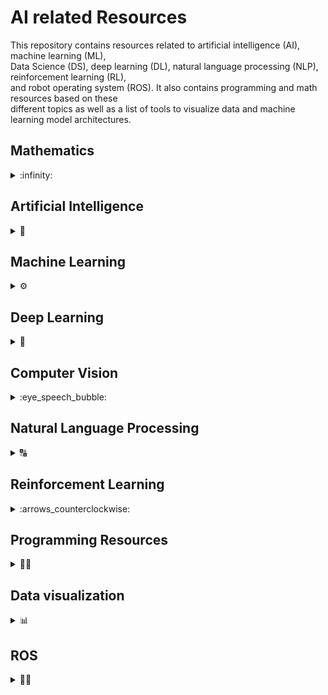 # AI related Resources

This repository contains resources related to artificial intelligence (AI), machine learning (ML),  
Data Science (DS), deep learning (DL), natural language processing (NLP), reinforcement learning (RL),  
and robot operating system (ROS). It also contains programming and math resources based on these  
different topics as well as a list of tools to visualize data and machine learning model architectures.  

## Mathematics

<details>
  <summary>:infinity:</summary>
  <details>
     <summary> Linear Algebra :heavy_multiplication_x:</summary>
<br/>    
    
Resource                  | Relevance 
------------------------- | ---------------
[Matrix Methods in Data Analysis, Signal Processing, and Machine Learning](https://ocw.mit.edu/courses/mathematics/18-065-matrix-methods-in-data-analysis-signal-processing-and-machine-learning-spring-2018/) | <lu> <li> Data Analysis </li> <li>Signal Processing </li> <li> Machine Learning </li></ul>
[Mathematics For Machine Learning Specialization: Linear Algebra 🎥](https://www.youtube.com/watch?v=T73ldK46JqE&list=PLiiljHvN6z1_o1ztXTKWPrShrMrBLo5P3) | <lu> <li> Machine Learning </li> <li> Deep Learning </li> </ul>
[MIT Gilbert Strang 2005 Linear Algebra 🎥](https://www.youtube.com/watch?v=QVKj3LADCnA&list=PL49CF3715CB9EF31D) | <lu> <li> Machine Learning </li> <li> Deep Learning </li> <li> Computer Vision </li> </ul>
[Linear Algebra 4th Edition by Friedberg 📘](https://web.stanford.edu/~boyd/vmls/vmls.pdf) | <lu> <li> Machine Learning </li> <li> Deep Learning </li> </ul>
[Introduction to Applied Linear Algebra 📘](https://npqke7p41z.pdcdn2.xyz/dl2.php?id=187502855&h=fe4fe4abfa10c9c6a51456cdff771ba1&u=cache&ext=pdf&n=Linear%20algebra%204th%20edition) | <lu> <li>Artificial Intelligence </li> <li> Machine Learning </li> <li> Deep Learning </li> </ul>
[Introduction to Applied Linear Algebra 📘](https://npqke7p41z.pdcdn2.xyz/dl2.php?id=187502855&h=fe4fe4abfa10c9c6a51456cdff771ba1&u=cache&ext=pdf&n=Linear%20algebra%204th%20edition) | <lu> <li>Artificial Intelligence </li> <li> Machine Learning </li> <li> Deep Learning </li></ul> 
[Matrix Methods for Linear Algebra for Gilber Strang 🎥](https://www.youtube.com/watch?v=Cx5Z-OslNWE&list=PLUl4u3cNGP63oMNUHXqIUcrkS2PivhN3k) | <lu> <li> Deep Learning </li> </ul>
[Matrix Methods for Linear Algebra for Gilber Strang 🎥](https://www.youtube.com/watch?v=Cx5Z-OslNWE&list=PLUl4u3cNGP63oMNUHXqIUcrkS2PivhN3k) | <lu> <li> Deep Learning </li> </ul>
[James Hamblin Awesome Lecture Series 🎥](https://www.youtube.com/watch?v=HAoL5fPmgrw&list=PLNr8B4XHL5kGDHOrU4IeI6QNuZHur4F86) | <lu> <li> Deep Learning </li> </ul>

  </details>
  
  <details>
     <summary>Probability :atom:</summary>

  
Resource                  | Relevance 
------------------------- | --------------- 
[Joe Blitzstein Harvard Probability and Statistics Course 🎥](https://www.youtube.com/watch?v=KbB0FjPg0mw&list=PL2SOU6wwxB0uwwH80KTQ6ht66KWxbzTIo) | <lu> <li> Machine Learning </li> <li> Deep Learning </li>  <li>Natural Language Processing </li> </ul> 
[MIT Probability Course 2011 Lecture videos 🎥](https://www.youtube.com/watch?v=j9WZyLZCBzs&list=PLUl4u3cNGP61MdtwGTqZA0MreSaDybji8) | <lu> <li> Machine Learning </li> <li>Natural Language Processing </li> </ul> 
[MIT Probability Course 2018 short videos 🎥](https://www.youtube.com/watch?v=1uW3qMFA9Ho&list=PLUl4u3cNGP60hI9ATjSFgLZpbNJ7myAg6) | <lu> <li> Machine Learning </li>  <li> Deep Learning </li> <li>Natural Language Processing </li> </ul>
[Probalistic Graphical Models CMU Advanced 🎥](https://www.youtube.com/watch?v=oqvdH_8lmCA&list=PLoZgVqqHOumTqxIhcdcpOAJOOimrRCGZn) | <lu> <li> Machine Learning </li>  <li> Deep Learning </li> <li>Natural Language Processing </li> </ul>
[Probalistic Graphical Models Stanford Daphne Advanced 🎥](https://www.youtube.com/watch?v=GqMzbbaN6T4&list=PLzERW_Obpmv-_TkPEmCyzaJUGHtl7S01i) | <lu> <li> Machine Learning </li>  <li> Deep Learning </li> <li>Natural Language Processing </li> </ul>
[A First Course In Probability Book by Ross 📘](http://www.seyedkalali.com/wp-content/uploads/2016/11/A-First-Course-in-Probability-8th-ed.-Sheldon-Ross.pdf) | <lu> <li> Machine Learning </li> </ul>
[Joe Blitzstein Harvard Professor Probability Awesome Book 📘](https://drive.google.com/file/d/1VmkAAGOYCTORq1wxSQqy255qLJjTNvBI/view) | <lu> <li> Machine Learning </li> </ul>

  </details>
  <details>
     <summary>Calculus :triangular_ruler:</summary>
  
Resource                  | Relevance 
------------------------- | ---------------
[Strang's Overview of Calculus 🎥](https://www.youtube.com/watch?v=X9t-u87df3o&list=PLBE9407EA64E2C318) | <lu> <li> Deep Learning </li> </ul>
[Essence of Calculus by 3Blue1Brown 🎥](https://www.youtube.com/watch?v=WUvTyaaNkzM&list=PL0-GT3co4r2wlh6UHTUeQsrf3mlS2lk6x) | <lu> <li> Deep Learning </li> </ul>
[Princeton University Multivariable Calculus 2013 🎥](https://www.youtube.com/watch?v=uDByROsGzuk&list=PLGqzsq0erqU7h6_bpE-CgJp4iX5aRju28) | <lu> <li> Deep Learning </li> </ul>
[Mathematics for Machine Learning Book: Chapter 5 📘](https://mml-book.github.io/book/mml-book.pdf) | <lu> <li> Machine Learning </li> <li> Deep Learning </li> </ul>
[Calculus Book by Stewart 📘](http://index-of.co.uk/Mathematics/Calculus%20-%20J.%20Stewart.pdf) | <lu> <li> Machine Learning </li> <li> Deep Learning </li> </ul>

  </details>  
</details>

  

## Artificial Intelligence
<details>
  <summary>🤖</summary>  
  
  Resource      |  Type
  ------------------------- | ---------------
  [Stanford University: AI](https://stanford-cs221.github.io/spring2020/#coursework) | <lu> <li> Web site 🌎  </li> </ul>
  [Stanford University: AI](https://www.youtube.com/playlist?list=PLoROMvodv4rO1NB9TD4iUZ3qghGEGtqNX) | <lu> <li> Videos Series 🎥  </li> </ul>
  [Elements of AI](https://course.elementsofai.com/) | <lu> <li> Web site 🌎  </li> </ul>
  [AI For Everyone by NG](https://www.youtube.com/watch?v=fXzUiC9AhRA&list=PLjF7dMeHalL8GU2Xh7vY6xn8kPlaKhpGw&index=1) | <lu> <li> Videos Series 🎥  </li> </ul>
  [MIT's Artificial Intelligence Class](https://ocw.mit.edu/courses/electrical-engineering-and-computer-science/6-034-artificial-intelligence-fall-2010/lecture-videos/) | <lu> <li> Videos Series 🎥  </li> </ul>
  [CS188 Intro to AI from UC Berkeley](http://ai.berkeley.edu/lecture_videos.html?ref=hackernoon.com) | <lu> <li> Web site 🌎  </li> </ul>
  [CS405: Artificial Intelligence from Saylor Academy](https://learn.saylor.org/course/view.php?id=96&ref=hackernoon.com) | <lu> <li> Web site 🌎  </li> </ul>
  [Intro to Artificial Intelligence at Udacity](https://www.udacity.com/course/intro-to-artificial-intelligence--cs271?ref=hackernoon.com) | <lu> <li> Web site 🌎  </li> </ul>
  [Probabilistic Artificial Intelligence](https://las.inf.ethz.ch/teaching/pai-f18) | <lu> <li> Web site 🌎  </li> </ul>
  [Artificial Intelligence for Robotics](https://www.classcentral.com/course/udacity-artificial-intelligence-for-robotics-319) | <lu> <li> Web site 🌎  </li> </ul>
  [Set of animated AI cheatsheets covering the content of Stanford's CS 221 class](https://stanford.edu/~shervine/teaching/cs-221/) | <lu> <li> Web site 🌎  </li> </ul>

</details>

## Machine Learning
<details>
  <summary>⚙️</summary>
  
  Resource      |  Type
  ------------------------- | ---------------
  [Google's ML crash course using TensorFlow](https://developers.google.com/machine-learning/crash-course/ml-intro) | <lu> <li> Web site 🌎  </li> <li>  Exercises :books: </li> </ul>
  [Machine learning by Andrew-NG](https://www.youtube.com/playlist?list=PLLssT5z_DsK-h9vYZkQkYNWcItqhlRJLN) | <lu> <li>  Videos Series 🎥  </li> </ul>
  [Machine learning by Andrew-NG](https://sgfin.github.io/files/cheatsheets/cs229_2018_cheatsheet.pdf) | <lu> <li>  Cheat Sheet 📖  </li> </ul>
  [Caltech's Machine Learning Course](https://www.youtube.com/watch?v=mbyG85GZ0PI&list=PLD63A284B7615313A) | <lu> <li>  Videos Series 🎥  </li> </ul>
  [Caltech's Machine Learning Course](https://work.caltech.edu/telecourse.html) | <lu> <li>  Web site 🌎  </li> </ul>
  [Data Science & Machine Learning](https://chrisalbon.com/#machine_learning) | <lu> <li>  Web site 🌎  </li> </ul>
  [Introduction to Machine Learning for Coders](https://course18.fast.ai/ml) | <lu> <li>  Web site 🌎  </li> </ul>
  [Rules of Machine Learning](https://developers.google.com/machine-learning/guides/rules-of-ml/) | <lu> <li>  Web site 🌎  </li> </ul>
  [Advanced Machine Learning (AML)](https://ml2.inf.ethz.ch/courses/aml/) | <lu> <li>  Web site 🌎  </li> </ul>
  [Advanced Machine Learning](https://www.futurelearn.com/courses/advanced-machine-learning) | <lu> <li>  Web site 🌎  </li> </ul>
  [James McCaffrey's Data Science Lab](https://visualstudiomagazine.com/Articles/List/Neural-Network-Lab.aspx) | <lu> <li>  Web site 🌎  </li> </ul> 
  [Big Data: Statistical Inference and Machine Learning](https://www.futurelearn.com/courses/big-data-machine-learning) | <lu> <li>  Web site 🌎 </li> </ul>
  [Data Mining: University at Buffalo](https://cedar.buffalo.edu/~srihari/CSE626/index.html?fbclid=IwAR3XZ50uSZAb3u5BP1Qz68x13_xNEH8EdEBQC9tmGEp1BoxLNpZuBCtfMSE) | <lu> <li>  Web site 🌎  </li> </ul>
  [Bayesian Data Analysis course](https://avehtari.github.io/BDA_course_Aalto/index.html) | <lu> <li>  Web site 🌎  </li> </ul>
  [Introduction to Machine Learning Course: Buffalo University](https://cedar.buffalo.edu/~srihari/CSE574/?fbclid=IwAR017YrFdgfeFAz_w6yVa8sbFCi27SptNWi7QqnnOvit2pmOs1-PRwh5x2w) | <lu> <li>  Web site 🌎  </li> </ul>
  [Machine Learning: University of Oxford 2015](https://www.cs.ox.ac.uk/people/nando.defreitas/machinelearning/) | <lu> <li>  Web site 🌎  </li> </ul>
  [Machine Learning for Health Care (MLHC)](https://bmi.inf.ethz.ch/teaching/261-5120-00l-machine-learning-for-health-care-spring-2019/) | <lu> <li>  Web site 🌎  </li> </ul>
  [Machine Learning From Scratch](https://github.com/eriklindernoren/ML-From-Scratch?fbclid=IwAR2YPKpNbDLVxY9pZvWSaexDH9bl1korX3LYMFSLXYowTlobw3rk4OBe4WU) | <lu> <li>  Github 🌎  </li> </ul>
  [Introduction to Machine Learning](https://github.com/instillai/machine-learning-course) | <lu> <li>  Github 🌎  </li> </ul>
  [Machine Learning for Data Science and Analytics](https://www.edx.org/course/machine-learning-for-data-science-and-analytics) | <lu> <li>  edX Course 🌎  </li> </ul>
  [Machine learning library built in Javacsript (on top of tensorflow.js)](https://ml5js.org/) | <lu> <li> Web site 🌎  </li> </ul>
  [Understanding Machine Learning: From Theory to Algorithms](https://www.cs.huji.ac.il/~shais/UnderstandingMachineLearning/copy.html) | <lu> <li>  Book :blue_book:  </li> </ul> 
  [Undergraduate Machine Learning Course University of British Columbia 2013](https://www.youtube.com/watch?v=w2OtwL5T1ow&list=PLE6Wd9FR--EdyJ5lbFl8UuGjecvVw66F6) | <lu> <li>  Videos Series 🎥  </li> </ul>
  [AI & Machine Learning by Alexander Ihler](https://www.youtube.com/watch?v=qPhMX0vb6D8&list=PLaXDtXvwY-oDvedS3f4HW0b4KxqpJ_imw&index=1) | <lu> <li>  Videos Series 🎥  </li> </ul> 
  [Harvard's Data Science Course](http://cs109.github.io/2015/pages/videos.html) | <lu> <li> Notes :books: </li> <li> Videos Series 🎥 </li> </ul>
  [An Introduction to Statistical Learning](http://faculty.marshall.usc.edu/gareth-james/) | <lu> <li> Web site 🌎  </li>  <li> Book :blue_book:</li> </ul>
  [Elements of Statistical Learning](https://web.stanford.edu/~hastie/ElemStatLearn//) | <lu> <li> Web site 🌎  </li>  <li> Book :blue_book:</li> </ul>
  [Python Data Science Handbook](https://jakevdp.github.io/PythonDataScienceHandbook/) | <lu> <li> Web site 🌎  </li>  <li> Book :blue_book:</li> </ul>
  [Foundations of Machine Learning](https://cs.nyu.edu/~mohri/mlbook/) | <lu> <li> Web site 🌎  </li>  <li> Book :blue_book:</li> </ul>
  
 
</details>

## Deep Learning
<details>
  <summary> 🧠 </summary>
  
  Resource      |  Type
  ------------------------- | ---------------
  [Andrew NG Notes Collection](https://github.com/ashishpatel26/Andrew-NG-Notes) | <lu> <li> Notes :notebook:</li> <li>  Videos Series 🎥  </li> </ul>
  [Stanford's CS230 Deep learning lecture videos and more](http://cs230.stanford.edu/lecture/) | <lu> <li> Web site 🌎  </li> </ul>
  [Illustrated Deep Learning cheatsheets covering Stanford's CS 230 class](https://stanford.edu/~shervine/teaching/cs-230/cheatsheet-convolutional-neural-networks?fbclid=IwAR3lvuDbVy0_JNu5CGlncP011pK9kmUV-UWoHS2ZXOhsPSGZMyzdN_3HgF4) | <lu> <li> Web site 🌎  </li> </ul> 
  [EE-559 – DEEP LEARNING (SPRING 2018)](https://fleuret.org/ee559-2018/dlc/#materials) | <lu> <li> Web site 🌎  </li> </ul>
  [Deep Learning in Computer Vision](https://www.cs.ryerson.ca/~kosta/CP8309-F2018/index.html) | <lu> <li> Web site 🌎  </li> </ul>
  [Deep Learning in Production Course](https://github.com/The-AI-Summer/Deep-Learning-In-Production) | <lu> <li> Web site 🌎  </li> </ul>
  [Deep Learning Türkiye](https://medium.com/deep-learning-turkiye) | <lu> <li> Web site 🌎  </li> </ul>
  [Deep Learning Book by Ian Goodfellow](https://github.com/janishar/mit-deep-learning-book-pdf/blob/master/complete-book-pdf/Ian%20Goodfellow%2C%20Yoshua%20Bengio%2C%20Aaron%20Courville%20-%20Deep%20Learning%20(2017%2C%20MIT).pdf) | <lu> <li> Book :blue_book:  </li> </ul>
  [Deep Learning with Python](http://faculty.neu.edu.cn/yury/AAI/Textbook/Deep%20Learning%20with%20Python.pdf) | <lu> <li> Book :blue_book:  </li> </ul>
  [A. Zhang, Z. C. Lipton, M. Li, and A. J. Smola, Dive Into Deep Learning, 2020](https://d2l.ai/d2l-en.pdf) | <lu> <li> Book :blue_book:  </li> </ul>
  [Stanford: Hardware Accelerators for Training Deep Neural Networks](https://web.stanford.edu/~perdavan/DNNTrain/DNNTrain3_Printable.pdf) | <lu> <li> Book :blue_book:  </li> </ul>
  [Fast.ai Deep Learning From Foundations](https://course19.fast.ai/index.html) | <lu> <li> Videos Series 🎥  </li> </ul>
  [Practical Deep Learning for Coders](https://course.fast.ai/) | <lu> <li> Videos Series 🎥  </li> </ul>
  [FAU Deep Learning 2020 Series](https://www.youtube.com/watch?v=0ZErqh2kE4w&list=PLpOGQvPCDQzvgpD3S0vTy7bJe2pf_yJFj&index=31) | <lu> <li> Videos Series 🎥  </li> </ul>
  [Hugo Larochelle Deep Learning](https://www.youtube.com/watch?v=SGZ6BttHMPw&list=PL6Xpj9I5qXYEcOhn7TqghAJ6NAPrNmUBH) | <lu> <li> Videos Series 🎥  </li> </ul>
  [Deep Learning UC Berkley 2020 Course](https://www.youtube.com/watch?v=Va8WWRfw7Og&list=PLZSO_6-bSqHQHBCoGaObUljoXAyyqhpFW) | <lu> <li> Videos Series 🎥  </li> </ul>
  [CS231n: Convolutional Neural Networks for Visual Recognition](https://www.kisa.link/ONSf) | <lu> <li> Videos Series 🎥  </li> </ul>
  [CS231n: Convolutional Neural Networks for Visual Recognition](http://cs231n.stanford.edu/) | <lu> <li> Notes :notebook:  </li> </ul>
  [Deep Learning for Audio (DLA)](https://github.com/markovka17/dla) | <lu> <li> Notes :notebook:  </li> </ul>
  [MIT-6.S094 Deep Learning for Self Driving Cars](https://github.com/init27/MIT-6.S094-Deep-Learning-for-Self-Driving-Cars) | <lu> <li> Github 🌎  </li> </ul>
  [Deep Learning: University at Buffalo](https://cedar.buffalo.edu/~srihari/CSE676/index.html?fbclid=IwAR2TbQAIQbpKAbhAjQHrzr523w5mJU3gBMSn78yf-Sk0mjrPJc41px5JtUk) | <lu> <li> Videos Series 🎥  </li> <li> Slides :book:  </li> </ul>
  [Advanced Deep Learning for Computer vision (ADL4CV) (IN2364)](https://dvl.in.tum.de/teaching/adl4cv-ss20/) | <lu> <li> Videos Series 🎥  </li> <li> Slides :book: </li> </ul>  
  [Deep Learning for Computer Vision](https://www.youtube.com/watch?v=dJYGatp4SvA&list=PL5-TkQAfAZFbzxjBHtzdVCWE0Zbhomg7r) | <lu> <li> Videos Series 🎥  </li> <li> Slides :book: </li> </ul>
  

</details>


## Computer Vision
<details>
  <summary>:eye_speech_bubble:</summary>
  
Resource      |  Type
------------------------- | ---------------
[Computer Vision: Algorithms and Applications, 2nd ed.](https://www.dropbox.com/s/8bf4feleifhrvl6/SzeliskiBookDraft_20210930.pdf?dl=0) | <lu> <li> Book :blue_book:  </li> </ul>
[Introduction to Computer Vision](https://dellaert.github.io/19F-4476/schedule.html) | <lu> <li> Web site 🌎  </li> </ul>
[CSCI 497P/597P - Introduction to Computer Vision](https://facultyweb.cs.wwu.edu/~wehrwes/courses/csci497p_20s/) | <lu> <li> Web site 🌎  </li> </ul>
[Introduction to Computer Vision](http://www.cs.cornell.edu/courses/cs5670/2021sp/) | <lu> <li>Web site 🌎 </li> </ul>
[EECS 504: Foundations of Computer Vision](https://web.eecs.umich.edu/~ahowens/eecs504/w20/) | <lu> <li> Web site 🌎  </li> </ul>  
[EECS 442: Computer Vision (Fall 2019)](https://web.eecs.umich.edu/~fouhey/teaching/EECS442_F19/schedule.html) | <lu> <li> Web site 🌎  </li> </ul>
[CS194-26/294-26: Intro to Computer Vision and Computational Photography](https://inst.eecs.berkeley.edu/~cs194-26/fa20/) |<lu> <li> Web site 🌎  </li> </ul>
[15-463, 15-663, 15-862 Computational Photography, Fall 2021](http://graphics.cs.cmu.edu/courses/15-463/) | <lu> <li> Web site 🌎  </li> </ul>
[16-385 Computer Vision, Spring 2020](http://www.cs.cmu.edu/~16385/) | <lu> <li> Web site 🌎  </li> </ul>
  
</details>



## Natural Language Processing
<details>
  <summary>🔠</summary>
  
Resource      |  Type
------------------------- | ---------------
[CS224n: Natural Language Processing with Deep Learning](https://sgfin.github.io/files/notes/cs224n-2017-merged.pdf) | <lu> <li> Book :blue_book:  </li> </ul>
[CS224n: Natural Language Processing with Deep Learning](https://www.youtube.com/watch?v=8rXD5-xhemo&list=PLoROMvodv4rOhcuXMZkNm7j3fVwBBY42z) | <lu> <li>Videos Series 🎥  </li> </ul>
[Natural Language Processing: Stanford University](https://www.youtube.com/watch?v=oWsMIW-5xUc&list=PLLssT5z_DsK8HbD2sPcUIDfQ7zmBarMYv&index=1) | <lu> <li> Videos Series 🎥  </li> </ul>
[Fast.ai Intro to NLP](https://www.fast.ai/2019/07/08/fastai-nlp/) | <lu> <li> Videos Series 🎥  </li> </ul>
[CMU CS 11-747 Deep Learning for NLP](http://www.phontron.com/class/nn4nlp2018/schedule.html) | <lu> <li> Web site 🌎  </li> </ul>
[Journey of 66DaysofData in Natural Language Processing](https://github.com/ThinamXx/66Days__NaturalLanguageProcessing) | <lu> <li> Github 🌎  </li> </ul>
[Natural Language Understanding (NLU)](http://www.da.inf.ethz.ch/teaching/2019/NLU/) | <lu> <li> Web site 🌎  </li> </ul>
[Awesome NLP Research (ANLP)](https://github.com/Yale-LILY/Awesome-NLP-Research) | <lu> <li> Github 🌎  </li> </ul>
[NLP - Natural Language Processing with Python](https://www.udemy.com/course/nlp-natural-language-processing-with-python/) | <lu> <li> Udemy Course 🌎  </li> </ul>

</details>

## Reinforcement Learning
<details>
  <summary>:arrows_counterclockwise:</summary>

Resource      |  Type
------------------------- | --------------- 
[CS234: Reinforcement Learning Winter 2021](http://web.stanford.edu/class/cs234/index.html) | <lu> <li> Web site 🌎  </li> </ul>
[CS 285 at UC Berkeley: Deep Reinforcement Learning](http://rail.eecs.berkeley.edu/deeprlcourse/) | <lu> <li> Web site 🌎  </li> </ul>
[Introduction to Reinforcement Learning](http://incompleteideas.net/book/RLbook2020.pdf) | <lu> <li> Book :blue_book:  </li> </ul>
[Stanford 2018 cs234 Reinforcement Learning](https://www.youtube.com/playlist?list=PLoROMvodv4rOSOPzutgyCTapiGlY2Nd8u) | <lu> <li> Videos Series 🎥  </li> </ul>
[Stanford 2019 cs330 Meta Learning advanced course](https://www.youtube.com/watch?v=0rZtSwNOTQo&list=PLoROMvodv4rMC6zfYmnD7UG3LVvwaITY5) | <lu> <li> Videos Series 🎥  </li> </ul>  
[David Silver Deep Mind Introductory Lectures](https://www.youtube.com/watch?v=2pWv7GOvuf0&list=PLqYmG7hTraZDM-OYHWgPebj2MfCFzFObQ) | <lu> <li> Videos Series 🎥  </li> </ul>
[Sergie Levine 2018 UC Berkley Lecture Videos](https://www.youtube.com/watch?v=ue9aS17d5iI&list=PLkFD6_40KJIxJMR-j5A1mkxK26gh_qg37&index=2) | <lu> <li> Videos Series 🎥 </li> </ul>  
[Sergie Levine 2020 Deep Reinforcement Learning](https://www.youtube.com/watch?v=JHrlF10v2Og&list=PL_iWQOsE6TfURIIhCrlt-wj9ByIVpbfGc) | <lu> <li> Videos Series 🎥  </li> </ul>  
[Waterloo cs885 Reinforcement Learing](https://www.youtube.com/playlist?list=PLdAoL1zKcqTXFJniO3Tqqn6xMBBL07EDc) | <lu> <li>  Videos Series 🎥  </li> </ul> 
[Reinforcement Learning Course Materials](https://github.com/upb-lea/reinforcement_learning_course_materials) | <lu> <li>  Github 🌎  </li> </ul>
[Deep Reinforcement Learning Course](https://github.com/simoninithomas/Deep_reinforcement_learning_Course) | <lu> <li>  Github 🌎  </li> </ul>


</details>

## Programming Resources
<details>
  <summary> 👨‍💻 </summary>
  
 Resource      |  Type
------------------------- | --------------- 
  [Python](https://www.w3schools.com/python/) | <lu> <li> W3 Schools 🌎  </li> </ul> 
  [Real Python: All Python Tutorial Topics](https://realpython.com/tutorials/all/) | <lu> <li> Official Web site 🌎  </li> </ul>
  [TensorFlow guide](https://www.tensorflow.org/guide)  | <lu> <li> Official Web site 🌎  </li> </ul>  
  [Keras Developer guides](https://keras.io/guides/) |  <lu> <li> Official Web site 🌎  </li> </ul> 
  [Pytorch Tutorials](https://pytorch.org/tutorials/) | <lu> <li> Official Web site 🌎  </li> </ul> 
  [Caffe](http://caffe.berkeleyvision.org/) | <lu> <li> Web site 🌎  </li> </ul>
  [Scikit Learn User Guide](https://scikit-learn.org/stable/user_guide.html) | <lu> <li> Web site 🌎  </li> </ul>
  [Natural Language Toolkit (NLTK)](http://www.nltk.org/) | <lu> <li> Official Web site 🌎  </li> </ul>
  [Simple AI Tool](https://github.com/simpleai-team/simpleai) | <lu> <li>  Github 🌎  </li> </ul>
  [Data Science & Machine Learning](https://chrisalbon.com/#machine_learning) | <lu> <li> Web site 🌎  </li> </ul>
  [NumPy user guide](https://numpy.org/doc/stable/user/index.html) | <lu> <li> Official Web site 🌎  </li> </ul>
  [Pandas User Guide](https://pandas.pydata.org/docs/user_guide/index.html) | <lu> <li> Official Web site 🌎  </li> </ul>
  [Scipy Lecture Notes](https://scipy-lectures.org/)  | <lu> <li> Web site 🌎  </li> </ul>
  
  
  
  
</details>

## Data visualization
<details>
  <summary>📊</summary>
  
Resource      |  Type
------------------------- | ---------------
  [Matplotlib: User Guide](https://matplotlib.org/stable/users/index.html) | <lu> <li> Official Web site 🌎  </li> </ul>
  [Seaborn: User guide and tutorial](https://seaborn.pydata.org/tutorial.html) |  <lu> <li> Official Web site 🌎  </li> </ul>
  [Tensorboad user guide](https://www.tensorflow.org/tensorboard/get_started) | <lu> <li> Official Web site 🌎  </li> </ul>
  [Word Cloud API Reference](https://amueller.github.io/word_cloud/references.html) | <lu> <li> Official Web site 🌎  </li> </ul>
  [Keras Visualization](https://keras.io/api/utils/model_plotting_utils/) |  <lu> <li> Official Web site 🌎  </li> </ul>
  [Graphviz](http://www.graphviz.org/) | <lu> <li> Official Web site 🌎  </li> </ul>
  [GraphCore](https://www.graphcore.ai/posts/what-does-machine-learning-look-like) | <lu> <li>  Official Web site 🌎  </li> </ul>
  [visualkeras for Keras / TensorFlow](https://github.com/paulgavrikov/visualkeras/) | <lu> <li>  Github 🌎  </li> </ul>
  [PlotNeuralNet](https://github.com/HarisIqbal88/PlotNeuralNet) | <lu> <li>  Github 🌎  </li> </ul>
  [Caffe](https://github.com/BVLC/caffe/blob/master/python/caffe/draw.py) | <lu> <li>  Github 🌎  </li> </ul>
  [Netron](https://github.com/lutzroeder/Netron) | <lu> <li>  Github 🌎  </li> </ul>
  [DotNets](https://github.com/martisak/dotnets) | <lu> <li>  Github 🌎  </li> </ul>
  [ENNUI](https://math.mit.edu/ennui/) | <lu> <li>  Official Web site 🌎  </li> </ul>
  [Tensorflow Playground](https://playground.tensorflow.org/#activation=tanh&batchSize=10&dataset=circle&regDataset=reg-plane&learningRate=0.03&regularizationRate=0&noise=0&networkShape=4,2&seed=0.54198&showTestData=false&discretize=false&percTrainData=50&x=true&y=true&xTimesY=false&xSquared=false&ySquared=false&cosX=false&sinX=false&cosY=false&sinY=false&collectStats=false&problem=classification&initZero=false&hideText=false) | <lu> <li>  Official Web site 🌎  </li> </ul>
  
  
  
  
  
  
</details>

## ROS
<details>
  <summary> 🚗🦾 </summary>
  
 Resource      |  Type
------------------------- | ---------------
 [ROS Wiki: ROS Tutorials](http://wiki.ros.org/ROS/Tutorials) | <lu> <li> Web site 🌎  </li> </ul>
 [Awesome Robot Operating System 2 (ROS 2)](https://fkromer.github.io/awesome-ros2/) |  <lu> <li> Web site 🌎  </li> </ul>
 [The construct: ROS Developers' Course Library](https://www.theconstructsim.com/robotigniteacademy_learnros/ros-courses-library/) |  <lu> <li> Web site 🌎  </li> </ul>
 [Ali ÖZCAN: Sıfırdan Uygulamalı ROS Eğitimi](https://www.udemy.com/course/sifirdan-uygulamali-ros-egitimi/) |  <lu> <li> Udemy Course 🌎  </li> </ul>
 [Open Robotics Darknet ROS](https://github.com/ros2/openrobotics_darknet_ros) | <lu> <li> Githup 🌎  </li> </ul>
 [Programming Multiple Robots with ROS 2](https://osrf.github.io/ros2multirobotbook/intro.html) | <lu> <li> Web site 🌎  </li> </ul>
 [Self-Driving Cars with ROS 2 & Autoware](https://www.youtube.com/watch?v=XTmlhvlmcf8&list=PLL57Sz4fhxLpCXgN0lvCF7aHAlRA5FoFr) | <lu> <li>  Videos Series 🎥  </li> </ul>
 [SVL Simulator](https://www.svlsimulator.com/docs/) | <lu> <li> Web site 🌎  </li> </ul>
 [Gazebo Tutorials](http://gazebosim.org/tutorials) | <lu> <li> Web site 🌎  </li> </ul>
 [The construct: Gazebo Tutorials](https://www.theconstructsim.com/category/gazebo-tutorials/) | <lu> <li> Web site 🌎  </li> </ul>
 [EFFECTIVE ROBOTICS PROGRAMMING WITH ROS THIRD EDITION](https://drive.google.com/file/d/1_txqaw2CpMH20scUZIAWmZOajBsQukkQ/view) | <lu> <li> Book 📘  </li> </ul>
</details>
